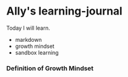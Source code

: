 # Ally's learning-journal

Today I will learn.
- markdown
- growth mindset
- sandbox learning

### Definition of Growth Mindset
